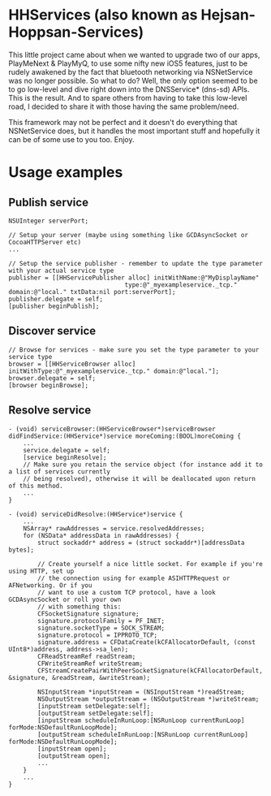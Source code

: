 HHServices (also known as Hejsan-Hoppsan-Services)
==================================================
This little project came about when we wanted to upgrade two of our apps, PlayMeNext & PlayMyQ, to use some nifty new iOS5 features, just to be rudely awakened by the fact that bluetooth networking via NSNetService was no longer possible. So what to do? Well, the only option seemed to be to go low-level and dive right down into the DNSService* (dns-sd) APIs. This is the result. And to spare others from having to take this low-level road, I decided to share it with those having the same problem/need. 

This framework may not be perfect and it doesn't do everything that NSNetService does, but it handles the most important stuff and hopefully it can be of some use to you too. Enjoy.


Usage examples
===============

Publish service
---------------

	NSUInteger serverPort;
	
	// Setup your server (maybe using something like GCDAsyncSocket or CocoaHTTPServer etc)
	...
	
	// Setup the service publisher - remember to update the type parameter with your actual service type
    publisher = [[HHServicePublisher alloc] initWithName:@"MyDisplayName"
                                    type:@"_myexampleservice._tcp." domain:@"local." txtData:nil port:serverPort];
    publisher.delegate = self;
    [publisher beginPublish];

Discover service
----------------

	// Browse for services - make sure you set the type parameter to your service type
    browser = [[HHServiceBrowser alloc] initWithType:@"_myexampleservice._tcp." domain:@"local."];
    browser.delegate = self;
    [browser beginBrowse];
    
Resolve service
---------------

    - (void) serviceBrowser:(HHServiceBrowser*)serviceBrowser didFindService:(HHService*)service moreComing:(BOOL)moreComing {
        ...
        service.delegate = self;
        [service beginResolve];
        // Make sure you retain the service object (for instance add it to a list of services currently 
        // being resolved), otherwise it will be deallocated upon return of this method.
        ...
    }
    
    - (void) serviceDidResolve:(HHService*)service {
    	...
    	NSArray* rawAddresses = service.resolvedAddresses;
	    for (NSData* addressData in rawAddresses) {
            struct sockaddr* address = (struct sockaddr*)[addressData bytes];
		    
            // Create yourself a nice little socket. For example if you're using HTTP, set up 
            // the connection using for example ASIHTTPRequest or AFNetworking. Or if you 
            // want to use a custom TCP protocol, have a look GCDAsyncSocket or roll your own 
            // with something this:
            CFSocketSignature signature;
            signature.protocolFamily = PF_INET;
            signature.socketType = SOCK_STREAM;
            signature.protocol = IPPROTO_TCP;
            signature.address = CFDataCreate(kCFAllocatorDefault, (const UInt8*)address, address->sa_len);
            CFReadStreamRef readStream;
            CFWriteStreamRef writeStream;
            CFStreamCreatePairWithPeerSocketSignature(kCFAllocatorDefault, &signature, &readStream, &writeStream);
		
            NSInputStream *inputStream = (NSInputStream *)readStream;
            NSOutputStream *outputStream = (NSOutputStream *)writeStream;
            [inputStream setDelegate:self];
            [outputStream setDelegate:self];
            [inputStream scheduleInRunLoop:[NSRunLoop currentRunLoop] forMode:NSDefaultRunLoopMode];
            [outputStream scheduleInRunLoop:[NSRunLoop currentRunLoop] forMode:NSDefaultRunLoopMode];
            [inputStream open];
            [outputStream open];
            ...
	    }
    	...
    }
